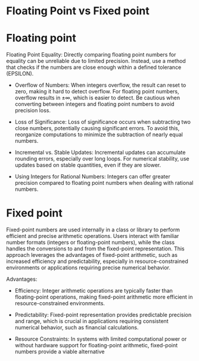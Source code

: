 # Floating Point vs Fixed point

# Floating point
Floating Point Equality:
Directly comparing floating point numbers for equality can be unreliable due to limited precision.
Instead, use a method that checks if the numbers are close enough within a defined tolerance (EPSILON).

- Overflow of Numbers:
When integers overflow, the result can reset to zero, making it hard to detect overflow.
For floating point numbers, overflow results in ±∞, which is easier to detect.
Be cautious when converting between integers and floating point numbers to avoid precision loss.

- Loss of Significance:
Loss of significance occurs when subtracting two close numbers, potentially causing significant errors.
To avoid this, reorganize computations to minimize the subtraction of nearly equal numbers.

- Incremental vs. Stable Updates:
Incremental updates can accumulate rounding errors, especially over long loops.
For numerical stability, use updates based on stable quantities, even if they are slower.

- Using Integers for Rational Numbers:
Integers can offer greater precision compared to floating point numbers when dealing with rational numbers.

# Fixed point 

Fixed-point numbers are used internally in a class or library to perform efficient and 
precise arithmetic operations. Users interact with familiar number formats 
(integers or floating-point numbers), 
while the class handles the conversions to and from the fixed-point representation. 
This approach leverages the advantages of fixed-point arithmetic, 
such as increased efficiency and predictability, 
especially in resource-constrained environments or applications requiring precise numerical behavior.

Advantages:
- Efficiency: Integer arithmetic operations are typically faster than floating-point operations, 
making fixed-point arithmetic more efficient in resource-constrained environments.

- Predictability: Fixed-point representation provides predictable precision and range, which is crucial 
in applications requiring consistent numerical behavior, such as financial calculations.

- Resource Constraints: In systems with limited computational power or without hardware support for 
floating-point arithmetic, fixed-point numbers provide a viable alternative